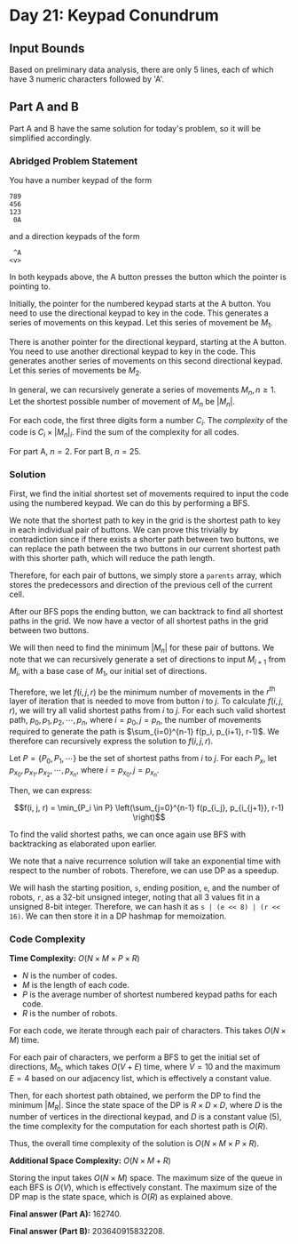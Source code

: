 # Day 21: Keypad Conundrum

## Input Bounds

Based on preliminary data analysis, there are only 5 lines, each of which have 3 numeric characters followed by 'A'.

## Part A and B

Part A and B have the same solution for today's problem, so it will be simplified accordingly.

### Abridged Problem Statement

You have a number keypad of the form
```
789
456
123
 0A
```

and a direction keypads of the form
```
 ^A
<v>
```

In both keypads above, the A button presses the button which the pointer is pointing to.

Initially, the pointer for the numbered keypad starts at the A button. You need to use the directional keypad to key in the code. This generates a series of movements on this keypad. Let this series of movement be $M_1$. 

There is another pointer for the directional keypard, starting at the A button. You need to use another directional keypad to key in the code. This generates another series of movements on this second directional keypad. Let this series of movements be $M_2$.

In general, we can recursively generate a series of movements $M_n, n\geq 1$. Let the shortest possible number of movement of $M_n$ be $|M_n|$. 

For each code, the first three digits form a number $C_i$. The *complexity* of the code is $C_i \times |M_n|_i$. Find the sum of the complexity for all codes.

For part A, $n=2$. For part B, $n=25$.

### Solution

First, we find the initial shortest set of movements required to input the code using the numbered keypad. We can do this by performing a BFS. 

We note that the shortest path to key in the grid is the shortest path to key in each individual pair of buttons. We can prove this trivially by contradiction since if there exists a shorter path between two buttons, we can replace the path between the two buttons in our current shortest path with this shorter path, which will reduce the path length.

Therefore, for each pair of buttons, we simply store a `parents` array, which stores the predecessors and direction of the previous cell of the current cell. 

After our BFS pops the ending button, we can backtrack to find all shortest paths in the grid. We now have a vector of all shortest paths in the grid between two buttons.

We will then need to find the minimum $|M_n|$ for these pair of buttons. We note that we can recursively generate a set of directions to input $M_{i+1}$ from $M_i$, with a base case of $M_1$, our initial set of directions. 

Therefore, we let $f(i, j, r)$ be the minimum number of movements in the $r^{\text{th}}$ layer of iteration that is needed to move from button $i$ to $j$. To calculate $f(i, j, r)$, we will try all valid shortest paths from $i$ to $j$. For each such valid shortest path, $p_0, p_1, p_2, \cdots, p_n$, where $i = p_0, j=p_n$, the number of movements required to generate the path is $\sum_{i=0}^{n-1} f(p_i, p_{i+1}, r-1)$. We therefore can recursively express the solution to $f(i, j, r)$.

Let $P = \{P_0, P_1, \cdots\}$ be the set of shortest paths from $i$ to $j$. For each $P_x$, let $p_{x_0}, p_{x_1}, p_{x_2}, \cdots, p_{x_n}$, where $i = p_{x_0}, j=p_{x_n}$.

Then, we can express:

$$f(i, j, r) = \min_{P_i \in P} \left(\sum_{j=0}^{n-1} f(p_{i_j}, p_{i_{j+1}}, r-1) \right)$$

To find the valid shortest paths, we can once again use BFS with backtracking as elaborated upon earlier.

We note that a naive recurrence solution will take an exponential time with respect to the number of robots. Therefore, we can use DP as a speedup.

We will hash the starting position, `s`, ending position, `e`, and the number of robots, `r`, as a 32-bit unsigned integer, noting that all 3 values fit in a unsigned 8-bit integer. Therefore, we can hash it as `s | (e << 8) | (r << 16)`. We can then store it in a DP hashmap for memoization.

### Code Complexity

**Time Complexity:** $O(N \times M \times P \times R)$

* $N$ is the number of codes.
* $M$ is the length of each code.
* $P$ is the average number of shortest numbered keypad paths for each code.
* $R$ is the number of robots.

For each code, we iterate through each pair of characters. This takes $O(N \times M)$ time.

For each pair of characters, we perform a BFS to get the initial set of directions, $M_0$, which takes $O(V + E)$ time, where $V = 10$ and the maximum $E = 4$ based on our adjacency list, which is effectively a constant value. 

Then, for each shortest path obtained, we perform the DP to find the minimum $|M_R|$. Since the state space of the DP is $R \times D \times D$, where $D$ is the number of vertices in the directional keypad, and $D$ is a constant value (5), the time complexity for the computation for each shortest path is $O(R)$.

Thus, the overall time complexity of the solution is $O(N \times M \times P \times R)$.

**Additional Space Complexity:** $O(N \times M + R)$

Storing the input takes $O(N\times M)$ space. The maximum size of the queue in each BFS is $O(V)$, which is effectively constant. The maximum size of the DP map is the state space, which is $O(R)$ as explained above.

**Final answer (Part A):** 162740.

**Final answer (Part B):** 203640915832208.